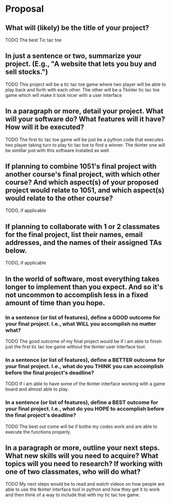 # Proposal

## What will (likely) be the title of your project?

TODO
The best Tic tac toe
## In just a sentence or two, summarize your project. (E.g., "A website that lets you buy and sell stocks.")

TODO
This project will be a tic tac toe game where two player will be able to play back and forth with each other.
The other will be a Tkinter tic tac toe game which will make it look nicer with a user interface

## In a paragraph or more, detail your project. What will your software do? What features will it have? How will it be executed?

TODO
The first tic tac toe game will be just be a python code that executes two player taking turn to play tic tac toe to find a winner.
The tkinter one will be simillar just with this software installed as well.

## If planning to combine 1051's final project with another course's final project, with which other course? And which aspect(s) of your proposed project would relate to 1051, and which aspect(s) would relate to the other course?

TODO, if applicable

## If planning to collaborate with 1 or 2 classmates for the final project, list their names, email addresses, and the names of their assigned TAs below.

TODO, if applicable

## In the world of software, most everything takes longer to implement than you expect. And so it's not uncommon to accomplish less in a fixed amount of time than you hope.

### In a sentence (or list of features), define a GOOD outcome for your final project. I.e., what WILL you accomplish no matter what?

TODO
The good outcome of my final project would be if i am able to finish just the first tic tac toe game without the tkinter user interface tool.

### In a sentence (or list of features), define a BETTER outcome for your final project. I.e., what do you THINK you can accomplish before the final project's deadline?

TODO
If i am able to have some of the tkinter interface working with a game board and almost able to play.

### In a sentence (or list of features), define a BEST outcome for your final project. I.e., what do you HOPE to accomplish before the final project's deadline?

TODO
The best out come will be if bothe my codes work and are able to execute the functions properly.

## In a paragraph or more, outline your next steps. What new skills will you need to acquire? What topics will you need to research? If working with one of two classmates, who will do what?

TODO
My next steps would be to read and watch videos on how people are able to use the tkinter interface tool in python and how they get it to work and then think of a way to include that with my tic tac toe game.
